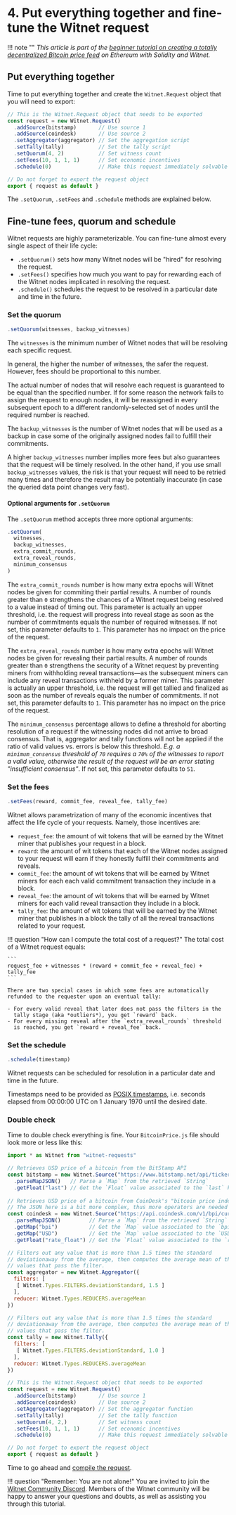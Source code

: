 # 4. Put everything together and fine-tune the Witnet request

!!! note ""
    *This article is part of the [beginner tutorial on creating a totally decentralized Bitcoin price feed][intro]
    on Ethereum with Solidity and Witnet.*

## Put everything together

Time to put everything together and create the `Witnet.Request` object
that you will need to export:

```javascript
// This is the Witnet.Request object that needs to be exported
const request = new Witnet.Request()
  .addSource(bitstamp)       // Use source 1
  .addSource(coindesk)       // Use source 2
  .setAggregator(aggregator) // Set the aggregation script
  .setTally(tally)           // Set the tally script
  .setQuorum(4, 2)           // Set witness count
  .setFees(10, 1, 1, 1)      // Set economic incentives
  .schedule(0)               // Make this request immediately solvable

// Do not forget to export the request object
export { request as default }
```

The `.setQuorum`, `.setFees` and `.schedule` methods are explained
below.

## Fine-tune fees, quorum and schedule

Witnet requests are highly parameterizable. You can fine-tune almost 
every single aspect of their life cycle:

- `.setQuorum()` sets how many Witnet nodes will be "hired" for
  resolving the request.
- `.setFees()` specifies how much you want to pay for rewarding each of
  the Witnet nodes implicated in resolving the request.
- `.schedule()` schedules the request to be resolved in a particular
  date and time in the future.
  
### Set the quorum

```javascript
.setQuorum(witnesses, backup_witnesses)
```

The `witnesses` is the minimum number of Witnet nodes that will be
resolving each specific request.

In general, the higher the number of witnesses, the safer the request.
However, fees should be proportional to this number.

The actual number of nodes that will resolve each request is guaranteed
to be equal than the specified number. If for some reason the
network fails to assign the request to enough nodes, it will be
reassigned in every subsequent epoch to a different randomly-selected
set of nodes until the required number is reached.

The `backup_witnesses` is the number of Witnet nodes that will be used
as a backup in case some of the originally assigned nodes fail to
fulfill their commitments.

A higher `backup_witnesses` number implies more fees but also guarantees
that the request will be timely resolved. In the other hand, if you use
small `backup_witnesses` values, the risk is that your request will need
to be retried many times and therefore the result may be potentially
inaccurate (in case the queried data point changes very fast).

#### Optional arguments for `.setQuorum`

The `.setQuorum` method accepts three more optional arguments:

```javascript
.setQuorum(
  witnesses,
  backup_witnesses,
  extra_commit_rounds,
  extra_reveal_rounds,
  minimum_consensus
)
```  

The `extra_commit_rounds` number is how many extra epochs will Witnet
nodes be given for commiting their partial results. A number of rounds
greater than `0` strengthens the chances of a Witnet request being
resolved to a value instead of timing out. This parameter is actually an
upper threshold, i.e. the request will progress into reveal stage as
soon as the number of commitments equals the number of required witnesses.
If not set, this parameter defaults to `1`. This parameter has no impact
on the price of the request.

The `extra_reveal_rounds` number is how many extra epochs will Witnet
nodes be given for revealing their partial results. A number of rounds
greater than `0` strengthens the security of a Witnet request by
preventing miners from withholding reveal transactions—as the subsequent
miners can include any reveal transactions withheld by a former miner.
This parameter is actually an upper threshold, i.e. the request will get
tallied and finalized as soon as the number of reveals equals the number
of commitments. If not set, this parameter defaults to `1`. This
parameter has no impact on the price of the request.

The `minimum_consensus` percentage allows to define a threshold for
aborting resolution of a request if the witnessing nodes did not arrive
to broad consensus. That is, aggregator and tally functions will not be
applied if the ratio of valid values vs. errors is below this threshold.
*E.g. a `minimum_consensus` threshold of `70` requires a `70%` of the
witnesses to report a valid value, otherwise the result of the request
will be an error stating "insufficient consensus"*. If not set, this
parameter defaults to `51`.

### Set the fees
```javascript
.setFees(reward, commit_fee, reveal_fee, tally_fee)
```

Witnet allows parametrization of many of the economic incentives that
affect the life cycle of your requests. Namely, those incentives are:

- `request_fee`: the amount of wit tokens that will be earned by the
  Witnet miner that publishes your request in a block.
- `reward`: the amount of wit tokens that each of the Witnet nodes
  assigned to your request will earn if they honestly fulfill their
  commitments and reveals.
- `commit_fee`: the amount of wit tokens that will be earned by Witnet
  miners for each each valid commitment transaction they include in a
  block.
- `reveal_fee`: the amount of wit tokens that will be earned by Witnet
  miners for each valid reveal transaction they include in a block.
- `tally_fee`: the amount of wit tokens that will be earned by the
  Witnet miner that publishes in a block the tally of all the reveal
  transactions related to your request.

!!! question "How can I compute the total cost of a request?"
    The total cost of a Witnet request equals:
    
    ```
    request_fee + witnesses * (reward + commit_fee + reveal_fee) + tally_fee
    ```
    
    There are two special cases in which some fees are automatically 
    refunded to the requester upon an eventual tally:
    
    - For every valid reveal that later does not pass the filters in the
      tally stage (aka *outliers*), you get `reward` back.
    - For every missing reveal after the `extra_reveal_rounds` threshold
      is reached, you get `reward + reveal_fee` back.

### Set the schedule
```javascript
.schedule(timestamp)
```

Witnet requests can be scheduled for resolution in a particular date and
time in the future.

Timestamps need to be provided as [POSIX timestamps][POSIX], i.e.
seconds elapsed from 00:00:00 UTC on 1 January 1970 until the desired
date.

### Double check
Time to double check everything is fine. Your `BitcoinPrice.js` file should
look more or less like this:

```javascript
import * as Witnet from "witnet-requests"

// Retrieves USD price of a bitcoin from the BitStamp API
const bitstamp = new Witnet.Source("https://www.bitstamp.net/api/ticker/")
  .parseMapJSON()   // Parse a `Map` from the retrieved `String`
  .getFloat("last") // Get the `Float` value associated to the `last` key
  
// Retrieves USD price of a bitcoin from CoinDesk's "bitcoin price index" API
// The JSON here is a bit more complex, thus more operators are needed
const coindesk = new Witnet.Source("https://api.coindesk.com/v1/bpi/currentprice.json")
  .parseMapJSON()         // Parse a `Map` from the retrieved `String`
  .getMap("bpi")          // Get the `Map` value associated to the `bpi` key
  .getMap("USD")          // Get the `Map` value associated to the `USD` key
  .getFloat("rate_float") // Get the `Float` value associated to the `rate_float` key

// Filters out any value that is more than 1.5 times the standard
// deviationaway from the average, then computes the average mean of the
// values that pass the filter.
const aggregator = new Witnet.Aggregator({
  filters: [
   [ Witnet.Types.FILTERS.deviationStandard, 1.5 ]
  ],
  reducer: Witnet.Types.REDUCERS.averageMean
})

// Filters out any value that is more than 1.5 times the standard
// deviationaway from the average, then computes the average mean of the
// values that pass the filter.
const tally = new Witnet.Tally({
  filters: [
   [ Witnet.Types.FILTERS.deviationStandard, 1.0 ]
  ],
  reducer: Witnet.Types.REDUCERS.averageMean
})

// This is the Witnet.Request object that needs to be exported
const request = new Witnet.Request()
  .addSource(bitstamp)       // Use source 1
  .addSource(coindesk)       // Use source 2
  .setAggregator(aggregator) // Set the aggregator function
  .setTally(tally)           // Set the tally function
  .setQuorum(4, 2,)          // Set witness count
  .setFees(10, 1, 1, 1)      // Set economic incentives
  .schedule(0)               // Make this request immediately solvable

// Do not forget to export the request object
export { request as default }
```

Time to go ahead and [compile the request][next].

!!! question "Remember: You are not alone!"
    You are invited to join the [Witnet Community Discord][discord].
    Members of the Witnet community will be happy to answer your
    questions and doubts, as well as assisting you through this
    tutorial.

[discord]: https://discord.gg/X4uurfP
[intro]: /tutorials/bitcoin-price-feed/introduction
[POSIX]: https://en.wikipedia.org/wiki/Unix_time
[next]: /tutorials/bitcoin-price-feed/compiling
